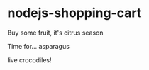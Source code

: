 # nodejs-shopping-cart

Buy some fruit, it's citrus season

Time for... asparagus

live crocodiles!
